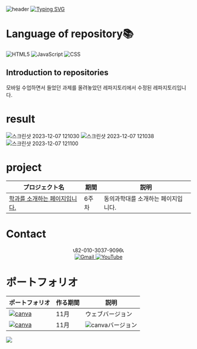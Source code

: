 ![header](https://capsule-render.vercel.app/api?type=egg&color=gradient&height=300&section=header&text=welcome%2&fontSize=50&desc=학과%20소개%20페이지)
[![Typing SVG](https://readme-typing-svg.demolab.com?font=Fira+Code&pause=1000&color=F76F00&background=FFBD2F00&random=false&width=435&lines=%E3%81%A9%E3%81%86%E3%81%9E%E3%82%88%E3%82%8D%E3%81%97%E3%81%8F%E3%81%8A%E3%81%AD%E3%81%8C%E3%81%84%E3%81%97%E3%81%BE%E3%81%99%E3%80%82)](https://git.io/typing-svg)

# Language of repository📚
![HTML5](https://img.shields.io/badge/HTML5-E34F26?style=flat-square&logo=html5&logoColor=white)
![JavaScript](https://img.shields.io/badge/JavaScript-F7DF1E?style=for-the-badge&logo=javascript&logoColor=black)
![CSS](https://img.shields.io/badge/CSS-1572B6?style=for-the-badge&logo=css3&logoColor=white)
## Introduction to repositories 
모바일 수업하면서 들었던 과제를 올려놓았던 레파지토리에서 수정된  레파지토리입니다.

# result 
![스크린샷 2023-12-07 121030](https://github.com/do04200611/CORODOVA/assets/74278578/b105b208-b553-4df3-9902-d78a67e8832b)
![스크린샷 2023-12-07 121038](https://github.com/do04200611/CORODOVA/assets/74278578/b147ff21-2728-438f-bc72-a715b6a19e24)
![스크린샷 2023-12-07 121100](https://github.com/do04200611/CORODOVA/assets/74278578/79d2ab31-41ca-4785-91a7-cfcc6eb51baa)


 # project

  | プロジェクト名           | 期間          | 説明                 |
  |------------------------|---------------|--------------------|
  |[학과를 소개하는 페이지입니다.](https://mobilecomputer.netlify.app/) |6주차|동의과학대를 소개하는 페이지입니다.|
# Contact 

<p align="center">
  📞82-010-3037-9096📞<br>
  <a href="mailto:a01030379096@gmail.com">
    <img src="https://img.shields.io/badge/-Gmail-red?style=for-the-badge&logo=Gmail" alt="Gmail">
  </a>
  <a href="https://www.youtube.com/channel/UC484ZJMavtoPOI4ey-HFdCA">
   <img src="https://img.shields.io/badge/-YouTube-red?style=for-the-badge&logo=youtube"  alt="YouTube">
 </a> <br>

 # ポートフォリオ 
 
  | ポートフォリオ           |  作る期間     |            説明  |
  |------------------------|---------------|----------------------------------------------|
  |<a href="https://kimganghyeon.my.canva.site/kimganghyeon"><img src="https://img.shields.io/badge/canva-purple?style=for-the-badge&logo=canva" alt="canva"></a>|11月|ウェブバージョン|
  |<a href="https://www.canva.com/design/DAFzY5opUiA/Ge33dSKE16cErBaDJDp-BA/edit"><img src="https://img.shields.io/badge/canva-purple?style=for-the-badge&logo=canva" alt="canva"></a>|11月|<img src="https://img.shields.io/badge/canva-purple?style=for-the-badge&logo=canva" alt="canva">バージョン|
</p>
<img src="https://capsule-render.vercel.app/api?type=egg&color=gradient&height=300&text=Thank%20you%20for%20watching.&section=footer" />
